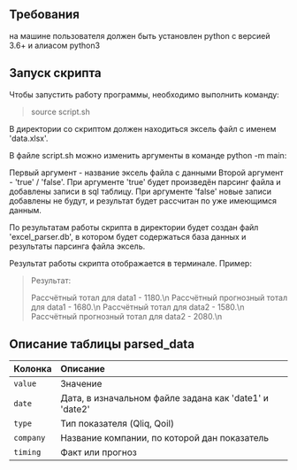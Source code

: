 ## Требования

на машине пользователя должен быть установлен python с версией 3.6+ и алиасом python3

## Запуск скрипта

Чтобы запустить работу программы, необходимо выполнить команду:

> source script.sh

В директории со скриптом должен находиться эксель файл с именем 'data.xlsx'.

В файле script.sh можно изменить аргументы в команде python -m main:

Первый аргумент - название эксель файла с данными
Второй аргумент - 'true' / 'false'. При аргументе 'true' будет произведён парсинг файла и добавлены записи в sql таблицу. При аргументе 'false' новые записи добавлены не будут, и результат будет рассчитан по уже имеющимся данным.

По результатам работы скрипта в директории будет создан файл 'excel_parser.db', в котором будет содержаться база данных и результаты парсинга файла эксель.

Результат работы скрипта отображается в терминале. Пример:

> Результат:
> 
> Рассчётный тотал для data1 - 1180.\n
> Рассчётный прогнозный тотал для data1 - 1680.\n
> Рассчётный тотал для data2 - 1580.\n
> Рассчётный прогнозный тотал для data2 - 2080.\n

## Описание таблицы parsed_data

| Колонка     | Описание |
| :---         |     :--- |
| `value` | Значение |
| `date` | Дата, в изначальном файле задана как 'date1' и 'date2'|
| `type` | Тип показателя (Qliq, Qoil) |
| `company` | Название компании, по которой дан показатель |
| `timing` | Факт или прогноз |

